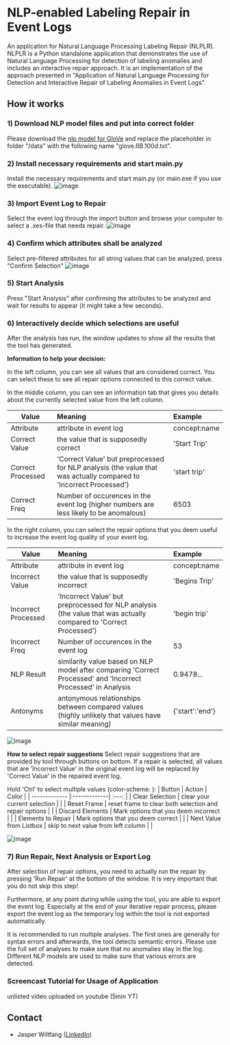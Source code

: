 # NLP-enabled Labeling Repair in Event Logs

An application for Natural Language Processing Labeling Repair (NLPLR). NLPLR is a Python standalone application that demonstrates the use of Natural Language Processing for detection of labeling anomalies and includes an interactive repair approach. It is an implementation of the approach presented in "Application of Natural Language Processing for Detection and Interactive Repair of Labeling Anomalies in Event Logs".

## How it works

### 1) Download NLP model files and put into correct folder

Please download the [nlp model for GloVe](<https://www.kaggle.com/danielwillgeorge/glove6b100dtxt>) and replace the placeholder in folder "/data" with the following name "glove.6B.100d.txt".

### 2) Install necessary requirements and start main.py

Install the necessary requirements and start main.py (or main.exe if you use the executable).
![image](https://user-images.githubusercontent.com/93436324/141463850-c2f47891-f6bd-4f00-9ad1-e620e5b96f69.png)

### 3) Import Event Log to Repair

Select the event log through the import button and browse your computer to select a .xes-file that needs repair.
![image](https://user-images.githubusercontent.com/93436324/141463970-89b06bd1-b090-4111-8d2a-ffc298b07ad5.png)

### 4) Confirm which attributes shall be analyzed

Select pre-filtered attributes for all string values that can be analyzed, press "Confirm Selection" 
![image](https://user-images.githubusercontent.com/93436324/141464141-85e8e3bf-0a6b-4bad-ad2f-8bc0dff96b2d.png)

### 5) Start Analysis

Press "Start Analysis" after confirming the attributes to be analyzed and wait for results to appear (it might take a few seconds).

### 6) Interactively decide which selections are useful

After the analysis has run, the window updates to show all the results that the tool has generated.

**Information to help your decision:**

In the left column, you can see all values that are considered correct. You can select these to see all repair options connected to this correct value.

In the middle column, you can see an information tab that gives you details about the currently selected value from the left column.

| Value | Meaning | Example |
| ------------- |:-------------| :----- |
| Attribute | attribute in event log  | concept:name |
| Correct Value     | the value that is supposedly correct | 'Start Trip' |
| Correct Processed | 'Correct Value' but preprocessed for NLP analysis (the value that was actually compared to 'Incorrect Processed') | 'start trip' |
| Correct Freq | Number of occurences in the event log (higher numbers are less likely to be anomalous) | 6503 | 

In the right column, you can select the repair options that you deem useful to increase the event log quality of your event log.

| Value | Meaning | Example |
| ------------- |:-------------| :----- |
| Attribute | attribute in event log  | concept:name |
| Incorrect Value     | the value that is supposedly incorrect | 'Begins Trip' |
| Incorrect Processed | 'Incorrect Value' but preprocessed for NLP analysis (the value that was actually compared to 'Correct Processed') | 'begin trip' |
| Incorrect Freq | Number of occurences in the event log | 53 |
| NLP Result | similarity value based on NLP model after comparing 'Correct Processed' and 'Incorrect Processed' in Analysis | 0.9478... |
| Antonyms | antonymous relationships between compared values (highly unlikely that values have similar meaning) | {'start':'end'} |

![image](https://user-images.githubusercontent.com/93436324/141465491-83b564b2-6612-4579-858a-0bdf4227d968.png)

**How to select repair suggestions**
Select repair suggestions that are provided by tool through buttons on bottom.
If a repair is selected, all values that are 'Incorrect Value' in the original event log will be replaced by 'Correct Value' in the repaired event log.

Hold 'Ctrl' to select multiple values (color-scheme: <blue>):
| Button | Action | Color |
| ------------- |:-------------| :---: |
| Clear Selection | clear your current selection  |  |
| Reset Frame | reset frame to clear both selection and repair options |  |
| Discard Elements | Mark options that you deem incorrect | <lightred> |
| Elements to Repair | Mark options that you deem correct | <lightgreen> |
| Next Value from Listbox | skip to next value from left column |  |

![image](https://user-images.githubusercontent.com/93436324/141469598-ec428b01-faf0-45c7-aaf5-5653d548c140.png)

### 7) Run Repair, Next Analysis or Export Log

After selection of repair options, you need to actually run the repair by pressing 'Run Repair' at the bottom of the window. It is very important that you do not skip this step!
  
Furthermore, at any point during while using the tool, you are able to export the event log. Especially at the end of your iterative repair process, please export the event log as the temporary log within the tool is not exported automatically.

It is recommended to run multiple analyses. The first ones are generally for syntax errors and afterwards, the tool detects semantic errors. Please use the full set of analyses to make sure that no anomalies stay in the log. Different NLP models are used to make sure that various errors are detected.

### Screencast Tutorial for Usage of Application

unlisted video uploaded on youtube (5min YT)

## Contact

- Jasper Wiltfang ([LinkedIn](https://www.linkedin.com/in/jasper-wiltfang))
